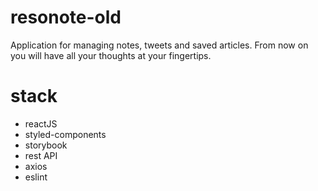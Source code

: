 # resonote-old
Application for managing notes, tweets and saved articles. From now on you will have all your thoughts at your fingertips.

# stack
- reactJS
- styled-components
- storybook
- rest API
- axios
- eslint
